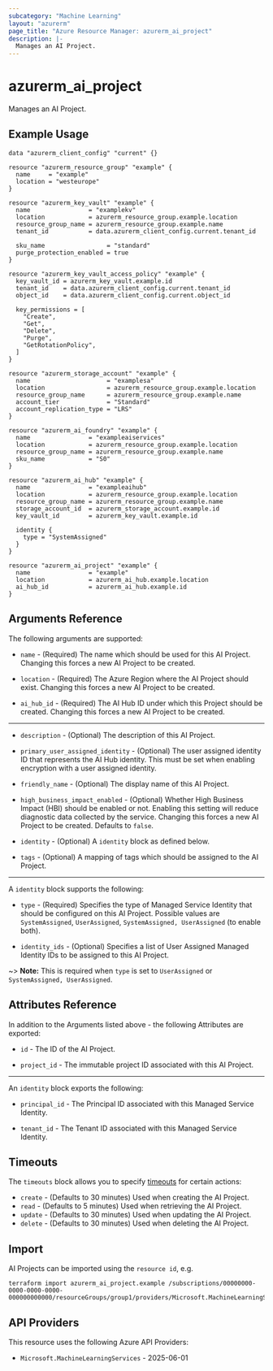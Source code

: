 ```yaml
---
subcategory: "Machine Learning"
layout: "azurerm"
page_title: "Azure Resource Manager: azurerm_ai_project"
description: |-
  Manages an AI Project.
---
```


# azurerm_ai_project

Manages an AI Project.

## Example Usage

```hcl
data "azurerm_client_config" "current" {}

resource "azurerm_resource_group" "example" {
  name     = "example"
  location = "westeurope"
}

resource "azurerm_key_vault" "example" {
  name                = "examplekv"
  location            = azurerm_resource_group.example.location
  resource_group_name = azurerm_resource_group.example.name
  tenant_id           = data.azurerm_client_config.current.tenant_id

  sku_name                 = "standard"
  purge_protection_enabled = true
}

resource "azurerm_key_vault_access_policy" "example" {
  key_vault_id = azurerm_key_vault.example.id
  tenant_id    = data.azurerm_client_config.current.tenant_id
  object_id    = data.azurerm_client_config.current.object_id

  key_permissions = [
    "Create",
    "Get",
    "Delete",
    "Purge",
    "GetRotationPolicy",
  ]
}

resource "azurerm_storage_account" "example" {
  name                     = "examplesa"
  location                 = azurerm_resource_group.example.location
  resource_group_name      = azurerm_resource_group.example.name
  account_tier             = "Standard"
  account_replication_type = "LRS"
}

resource "azurerm_ai_foundry" "example" {
  name                = "exampleaiservices"
  location            = azurerm_resource_group.example.location
  resource_group_name = azurerm_resource_group.example.name
  sku_name            = "S0"
}

resource "azurerm_ai_hub" "example" {
  name                = "exampleaihub"
  location            = azurerm_resource_group.example.location
  resource_group_name = azurerm_resource_group.example.name
  storage_account_id  = azurerm_storage_account.example.id
  key_vault_id        = azurerm_key_vault.example.id

  identity {
    type = "SystemAssigned"
  }
}

resource "azurerm_ai_project" "example" {
  name                = "example"
  location            = azurerm_ai_hub.example.location
  ai_hub_id           = azurerm_ai_hub.example.id
}
```

## Arguments Reference

The following arguments are supported:

* `name` - (Required) The name which should be used for this AI Project. Changing this forces a new AI Project to be created.

* `location` - (Required) The Azure Region where the AI Project should exist. Changing this forces a new AI Project to be created.

* `ai_hub_id` - (Required) The AI Hub ID under which this Project should be created. Changing this forces a new AI Project to be created.

---

* `description` - (Optional) The description of this AI Project.

* `primary_user_assigned_identity` - (Optional) The user assigned identity ID that represents the AI Hub identity. This must be set when enabling encryption with a user assigned identity.

* `friendly_name` - (Optional) The display name of this AI Project.

* `high_business_impact_enabled` - (Optional) Whether High Business Impact (HBI) should be enabled or not. Enabling this setting will reduce diagnostic data collected by the service. Changing this forces a new AI Project to be created. Defaults to `false`.

* `identity` - (Optional) A `identity` block as defined below.

* `tags` - (Optional) A mapping of tags which should be assigned to the AI Project.

---

A `identity` block supports the following:

* `type` - (Required) Specifies the type of Managed Service Identity that should be configured on this AI Project. Possible values are `SystemAssigned`, `UserAssigned`, `SystemAssigned, UserAssigned` (to enable both).

* `identity_ids` - (Optional) Specifies a list of User Assigned Managed Identity IDs to be assigned to this AI Project.

~> **Note:** This is required when `type` is set to `UserAssigned` or `SystemAssigned, UserAssigned`.

## Attributes Reference

In addition to the Arguments listed above - the following Attributes are exported:

* `id` - The ID of the AI Project.

* `project_id` - The immutable project ID associated with this AI Project.

---

An `identity` block exports the following:

* `principal_id` - The Principal ID associated with this Managed Service Identity.

* `tenant_id` - The Tenant ID associated with this Managed Service Identity.

## Timeouts

The `timeouts` block allows you to specify [timeouts](https://www.terraform.io/language/resources/syntax#operation-timeouts) for certain actions:

* `create` - (Defaults to 30 minutes) Used when creating the AI Project.
* `read` - (Defaults to 5 minutes) Used when retrieving the AI Project.
* `update` - (Defaults to 30 minutes) Used when updating the AI Project.
* `delete` - (Defaults to 30 minutes) Used when deleting the AI Project.

## Import

AI Projects can be imported using the `resource id`, e.g.

```shell
terraform import azurerm_ai_project.example /subscriptions/00000000-0000-0000-0000-000000000000/resourceGroups/group1/providers/Microsoft.MachineLearningServices/workspaces/project1
```

## API Providers
<!-- This section is generated, changes will be overwritten -->
This resource uses the following Azure API Providers:

* `Microsoft.MachineLearningServices` - 2025-06-01
